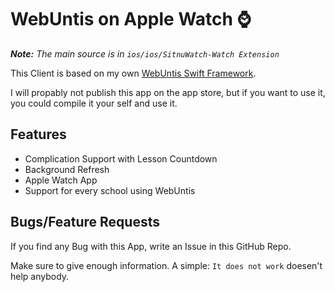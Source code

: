# WebUntis on Apple Watch ⌚

*__Note:__ The main source is in `ios/ios/SitnuWatch-Watch Extension`*

This Client is based on my own [WebUntis Swift Framework](https://github.com/TheNoim/WebUntis-Swift). 

I will propably not publish this app on the app store, but if you want to use it, you could compile it your self and use it. 

## Features

- Complication Support with Lesson Countdown
- Background Refresh
- Apple Watch App
- Support for every school using WebUntis

## Bugs/Feature Requests

If you find any Bug with this App, write an Issue in this GitHub Repo. 

Make sure to give enough information. A simple: `It does not work` doesen't help anybody.